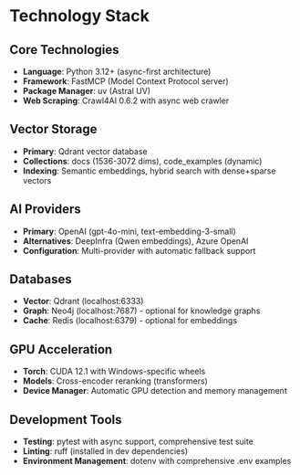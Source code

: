 # Technology Stack

## Core Technologies
- **Language**: Python 3.12+ (async-first architecture)
- **Framework**: FastMCP (Model Context Protocol server)
- **Package Manager**: uv (Astral UV)
- **Web Scraping**: Crawl4AI 0.6.2 with async web crawler

## Vector Storage
- **Primary**: Qdrant vector database
- **Collections**: docs (1536-3072 dims), code_examples (dynamic)
- **Indexing**: Semantic embeddings, hybrid search with dense+sparse vectors

## AI Providers
- **Primary**: OpenAI (gpt-4o-mini, text-embedding-3-small)
- **Alternatives**: DeepInfra (Qwen embeddings), Azure OpenAI
- **Configuration**: Multi-provider with automatic fallback support

## Databases
- **Vector**: Qdrant (localhost:6333)
- **Graph**: Neo4j (localhost:7687) - optional for knowledge graphs
- **Cache**: Redis (localhost:6379) - optional for embeddings

## GPU Acceleration
- **Torch**: CUDA 12.1 with Windows-specific wheels
- **Models**: Cross-encoder reranking (transformers)
- **Device Manager**: Automatic GPU detection and memory management

## Development Tools
- **Testing**: pytest with async support, comprehensive test suite
- **Linting**: ruff (installed in dev dependencies)
- **Environment Management**: dotenv with comprehensive .env examples